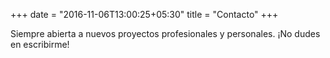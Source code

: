 +++
date = "2016-11-06T13:00:25+05:30"
title = "Contacto"
+++

Siempre abierta a nuevos proyectos profesionales y personales. ¡No dudes en escribirme!
